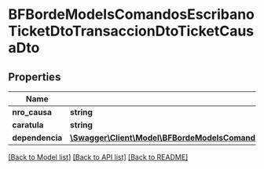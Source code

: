 # BFBordeModelsComandosEscribanoTicketDtoTransaccionDtoTicketCausaDto

## Properties
Name | Type | Description | Notes
------------ | ------------- | ------------- | -------------
**nro_causa** | **string** |  | [optional] 
**caratula** | **string** |  | [optional] 
**dependencia** | [**\Swagger\Client\Model\BFBordeModelsComandosEscribanoTicketDtoTransaccionDtoTicketIdentificadorDependenciaDto**](BFBordeModelsComandosEscribanoTicketDtoTransaccionDtoTicketIdentificadorDependenciaDto.md) |  | [optional] 

[[Back to Model list]](../../README.md#documentation-for-models) [[Back to API list]](../../README.md#documentation-for-api-endpoints) [[Back to README]](../../README.md)

